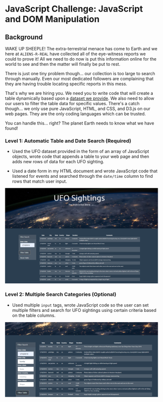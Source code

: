 # JavaScript Challenge: JavaScript and DOM Manipulation

## Background

WAKE UP SHEEPLE! The extra-terrestrial menace has come to Earth and we here at `ALIENS-R-REAL` have collected all of the eye-witness reports we could to prove it! All we need to do now is put this information online for the world to see and then the matter will finally be put to rest.

There is just one tiny problem though... our collection is too large to search through manually. Even our most dedicated followers are complaining that they are having trouble locating specific reports in this mess.

That's why we are hiring you. We need you to write code that will create a table dynamically based upon a [dataset we provide](StarterCode/static/js/data.js). We also need to allow our users to filter the table data for specific values. There's a catch though... we only use pure JavaScript, HTML, and CSS, and D3.js on our web pages. They are the only coding languages which can be trusted.

You can handle this... right? The planet Earth needs to know what we have found!


### Level 1: Automatic Table and Date Search (Required)

* Used the UFO dataset provided in the form of an array of JavaScript objects, wrote code that appends a table to your web page and then adds new rows of data for each UFO sighting.

* Used a date form in my HTML document and wrote JavaScript code that listened for events and searched through the `date/time` column to find rows that match user input.

![level one filter](Images/level1.png)

### Level 2: Multiple Search Categories (Optional)

* Used multiple `input` tags, wrote JavaScript code so the user can set multiple filters and search for UFO sightings using certain criteria based on the table columns.

![level two filter](Images/level2.png)
